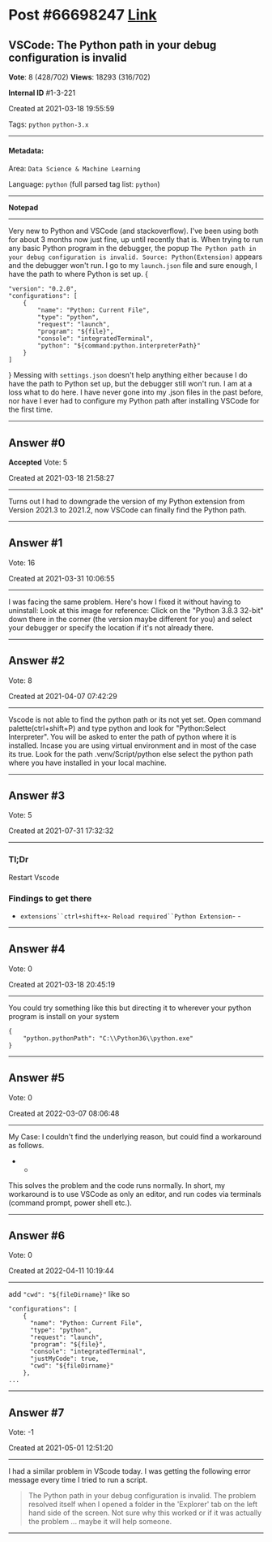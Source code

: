
# Post \#66698247 [Link](https://stackoverflow.com/questions/66698247/)

## VSCode: The Python path in your debug configuration is invalid

**Vote**: 8 (428/702) **Views**: 18293 (316/702) 

**Internal ID** \#1-3-221

Created at 2021-03-18 19:55:59

Tags: `python` `python-3.x`

----------

#### Metadata:

Area: `Data Science & Machine Learning`

Language: `python` (full parsed tag list: `python`)

----------

**Notepad**


----------

Very new to Python and VSCode (and stackoverflow). I've been using both for about 3 months now just fine, up until recently that is.
When trying to run any basic Python program in the debugger, the popup `The Python path in your debug configuration is invalid. Source: Python(Extension)` appears and the debugger won't run. I go to my `launch.json` file and sure enough, I have the path to where Python is set up.
{
```
"version": "0.2.0",
"configurations": [
    {
        "name": "Python: Current File",
        "type": "python",
        "request": "launch",
        "program": "${file}",
        "console": "integratedTerminal",
        "python": "${command:python.interpreterPath}"
    }
]
```

}
Messing with `settings.json` doesn't help anything either because I do have the path to Python set up, but the debugger still won't run. I am at a loss what to do here. I have never gone into my .json files in the past before, nor have I ever had to configure my Python path after installing VSCode for the first time.


----------
        
## Answer \#0

**Accepted** Vote: 5

Created at 2021-03-18 21:58:27

------------

Turns out I had to downgrade the version of my Python extension from Version 2021.3 to 2021.2, now VSCode can finally find the Python path.


------------
    
    
## Answer \#1

 Vote: 16

Created at 2021-03-31 10:06:55

------------

I was facing the same problem. Here's how I fixed it without having to uninstall:
Look at this image for reference:
[](https://i.stack.imgur.com/w9i7q.png)
Click on the "Python 3.8.3 32-bit" down there in the corner (the version maybe different for you) and select your debugger or specify the location if it's not already there.


------------
    
    
## Answer \#2

 Vote: 8

Created at 2021-04-07 07:42:29

------------

Vscode is not able to find the python path or its not yet set.
Open command palette(ctrl+shift+P) and type python and look for "Python:Select Interpreter".
You will be asked to enter the path of python where it is installed.
Incase you are using virtual environment and in most of the case its true. Look for the path .venv/Script/python
else select the python path where you have installed in your local machine.


------------
    
    
## Answer \#3

 Vote: 5

Created at 2021-07-31 17:32:32

------------


### Tl;Dr


Restart Vscode

### Findings to get there


- `extensions``ctrl+shift+x`- `Reload required``Python Extension`- - 


------------
    
    
## Answer \#4

 Vote: 0

Created at 2021-03-18 20:45:19

------------

You could try something like this but directing it to wherever your python program is install on your system
```
{
    "python.pythonPath": "C:\\Python36\\python.exe"
}
```



------------
    
    
## Answer \#5

 Vote: 0

Created at 2022-03-07 08:06:48

------------

My Case:
I couldn't find the underlying reason, but could find a workaround as follows.
- - 
This solves the problem and the code runs normally.
In short, my workaround is to use VSCode as only an editor, and run codes via terminals (command prompt, power shell etc.).


------------
    
    
## Answer \#6

 Vote: 0

Created at 2022-04-11 10:19:44

------------

add `"cwd": "${fileDirname}"`
like so
```
"configurations": [
    {
      "name": "Python: Current File",
      "type": "python",
      "request": "launch",
      "program": "${file}",
      "console": "integratedTerminal",
      "justMyCode": true,
      "cwd": "${fileDirname}"
    },
...
```



------------
    
    
## Answer \#7

 Vote: -1

Created at 2021-05-01 12:51:20

------------

I had a similar problem in VScode today. I was getting the following error message every time I tried to run a script.
> The Python path in your debug configuration is invalid.
The problem resolved itself when I opened a folder in the 'Explorer' tab on the left hand side of the screen. Not sure why this worked or if it was actually the problem ... maybe it will help someone.


------------
    
    